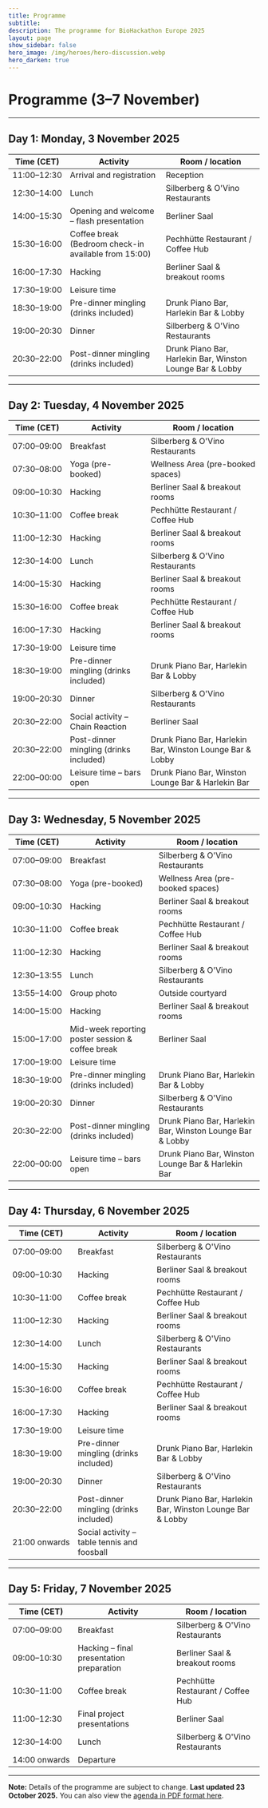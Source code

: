 ```yaml
---
title: Programme
subtitle:
description: The programme for BioHackathon Europe 2025
layout: page
show_sidebar: false
hero_image: /img/heroes/hero-discussion.webp
hero_darken: true
---
```


# Programme (3–7 November)


<!-- Keep times on one line -->
<style>
  .programme-table th:first-child,
  .programme-table td:first-child { white-space: nowrap; }
</style>

---

<h2>Day 1: Monday, 3 November 2025</h2>
<table class="programme-table">
  <thead><tr><th>Time (CET)</th><th>Activity</th><th>Room / location</th></tr></thead>
  <tbody>
    <tr><td>11:00–12:30</td><td>Arrival and registration</td><td>Reception</td></tr>
    <tr><td>12:30–14:00</td><td>Lunch</td><td>Silberberg &amp; O'Vino Restaurants</td></tr>
    <tr><td>14:00–15:30</td><td>Opening and welcome – flash presentation</td><td>Berliner Saal</td></tr>
    <tr><td>15:30–16:00</td><td>Coffee break (Bedroom check-in available from 15:00)</td><td>Pechhütte Restaurant / Coffee Hub</td></tr>
    <tr><td>16:00–17:30</td><td>Hacking</td><td>Berliner Saal &amp; breakout rooms</td></tr>
    <tr><td>17:30–19:00</td><td>Leisure time</td><td></td></tr>
    <tr><td>18:30–19:00</td><td>Pre-dinner mingling (drinks included)</td><td>Drunk Piano Bar, Harlekin Bar &amp; Lobby</td></tr>
    <tr><td>19:00–20:30</td><td>Dinner</td><td>Silberberg &amp; O'Vino Restaurants</td></tr>
    <tr><td>20:30–22:00</td><td>Post-dinner mingling (drinks included)</td><td>Drunk Piano Bar, Harlekin Bar, Winston Lounge Bar &amp; Lobby</td></tr>
  </tbody>
</table>

---

<h2>Day 2: Tuesday, 4 November 2025</h2>
<table class="programme-table">
  <thead><tr><th>Time (CET)</th><th>Activity</th><th>Room / location</th></tr></thead>
  <tbody>
    <tr><td>07:00–09:00</td><td>Breakfast</td><td>Silberberg &amp; O'Vino Restaurants</td></tr>
    <tr><td>07:30–08:00</td><td>Yoga (pre-booked)</td><td>Wellness Area (pre-booked spaces)</td></tr>
    <tr><td>09:00–10:30</td><td>Hacking</td><td>Berliner Saal &amp; breakout rooms</td></tr>
    <tr><td>10:30–11:00</td><td>Coffee break</td><td>Pechhütte Restaurant / Coffee Hub</td></tr>
    <tr><td>11:00–12:30</td><td>Hacking</td><td>Berliner Saal &amp; breakout rooms</td></tr>
    <tr><td>12:30–14:00</td><td>Lunch</td><td>Silberberg &amp; O'Vino Restaurants</td></tr>
    <tr><td>14:00–15:30</td><td>Hacking</td><td>Berliner Saal &amp; breakout rooms</td></tr>
    <tr><td>15:30–16:00</td><td>Coffee break</td><td>Pechhütte Restaurant / Coffee Hub</td></tr>
    <tr><td>16:00–17:30</td><td>Hacking</td><td>Berliner Saal &amp; breakout rooms</td></tr>
    <tr><td>17:30–19:00</td><td>Leisure time</td><td></td></tr>
    <tr><td>18:30–19:00</td><td>Pre-dinner mingling (drinks included)</td><td>Drunk Piano Bar, Harlekin Bar &amp; Lobby</td></tr>
    <tr><td>19:00–20:30</td><td>Dinner</td><td>Silberberg &amp; O'Vino Restaurants</td></tr>
    <tr><td>20:30–22:00</td><td>Social activity – Chain Reaction</td><td>Berliner Saal</td></tr>
    <tr><td>20:30–22:00</td><td>Post-dinner mingling (drinks included)</td><td>Drunk Piano Bar, Harlekin Bar, Winston Lounge Bar &amp; Lobby</td></tr>
    <tr><td>22:00–00:00</td><td>Leisure time – bars open</td><td>Drunk Piano Bar, Winston Lounge Bar &amp; Harlekin Bar</td></tr>
  </tbody>
</table>

---

<h2>Day 3: Wednesday, 5 November 2025</h2>
<table class="programme-table">
  <thead><tr><th>Time (CET)</th><th>Activity</th><th>Room / location</th></tr></thead>
  <tbody>
    <tr><td>07:00–09:00</td><td>Breakfast</td><td>Silberberg &amp; O'Vino Restaurants</td></tr>
    <tr><td>07:30–08:00</td><td>Yoga (pre-booked)</td><td>Wellness Area (pre-booked spaces)</td></tr>
    <tr><td>09:00–10:30</td><td>Hacking</td><td>Berliner Saal &amp; breakout rooms</td></tr>
    <tr><td>10:30–11:00</td><td>Coffee break</td><td>Pechhütte Restaurant / Coffee Hub</td></tr>
    <tr><td>11:00–12:30</td><td>Hacking</td><td>Berliner Saal &amp; breakout rooms</td></tr>
    <tr><td>12:30–13:55</td><td>Lunch</td><td>Silberberg &amp; O'Vino Restaurants</td></tr>
    <tr><td>13:55–14:00</td><td>Group photo</td><td>Outside courtyard</td></tr>
    <tr><td>14:00–15:00</td><td>Hacking</td><td>Berliner Saal &amp; breakout rooms</td></tr>
    <tr><td>15:00–17:00</td><td>Mid-week reporting poster session &amp; coffee break</td><td>Berliner Saal</td></tr>
    <tr><td>17:00–19:00</td><td>Leisure time</td><td></td></tr>
    <tr><td>18:30–19:00</td><td>Pre-dinner mingling (drinks included)</td><td>Drunk Piano Bar, Harlekin Bar &amp; Lobby</td></tr>
    <tr><td>19:00–20:30</td><td>Dinner</td><td>Silberberg &amp; O'Vino Restaurants</td></tr>
    <tr><td>20:30–22:00</td><td>Post-dinner mingling (drinks included)</td><td>Drunk Piano Bar, Harlekin Bar, Winston Lounge Bar &amp; Lobby</td></tr>
    <tr><td>22:00–00:00</td><td>Leisure time – bars open</td><td>Drunk Piano Bar, Winston Lounge Bar &amp; Harlekin Bar</td></tr>
  </tbody>
</table>

---

<h2>Day 4: Thursday, 6 November 2025</h2>
<table class="programme-table">
  <thead><tr><th>Time (CET)</th><th>Activity</th><th>Room / location</th></tr></thead>
  <tbody>
    <tr><td>07:00–09:00</td><td>Breakfast</td><td>Silberberg &amp; O'Vino Restaurants</td></tr>
    <tr><td>09:00–10:30</td><td>Hacking</td><td>Berliner Saal &amp; breakout rooms</td></tr>
    <tr><td>10:30–11:00</td><td>Coffee break</td><td>Pechhütte Restaurant / Coffee Hub</td></tr>
    <tr><td>11:00–12:30</td><td>Hacking</td><td>Berliner Saal &amp; breakout rooms</td></tr>
    <tr><td>12:30–14:00</td><td>Lunch</td><td>Silberberg &amp; O'Vino Restaurants</td></tr>
    <tr><td>14:00–15:30</td><td>Hacking</td><td>Berliner Saal &amp; breakout rooms</td></tr>
    <tr><td>15:30–16:00</td><td>Coffee break</td><td>Pechhütte Restaurant / Coffee Hub</td></tr>
    <tr><td>16:00–17:30</td><td>Hacking</td><td>Berliner Saal &amp; breakout rooms</td></tr>
    <tr><td>17:30–19:00</td><td>Leisure time</td><td></td></tr>
    <tr><td>18:30–19:00</td><td>Pre-dinner mingling (drinks included)</td><td>Drunk Piano Bar, Harlekin Bar &amp; Lobby</td></tr>
    <tr><td>19:00–20:30</td><td>Dinner</td><td>Silberberg &amp; O'Vino Restaurants</td></tr>
    <tr><td>20:30–22:00</td><td>Post-dinner mingling (drinks included)</td><td>Drunk Piano Bar, Harlekin Bar, Winston Lounge Bar &amp; Lobby</td></tr>
    <tr><td>21:00 onwards</td><td>Social activity – table tennis and foosball</td><td></td></tr>
  </tbody>
</table>

---

<h2>Day 5: Friday, 7 November 2025</h2>
<table class="programme-table">
  <thead><tr><th>Time (CET)</th><th>Activity</th><th>Room / location</th></tr></thead>
  <tbody>
    <tr><td>07:00–09:00</td><td>Breakfast</td><td>Silberberg &amp; O'Vino Restaurants</td></tr>
    <tr><td>09:00–10:30</td><td>Hacking – final presentation preparation</td><td>Berliner Saal &amp; breakout rooms</td></tr>
    <tr><td>10:30–11:00</td><td>Coffee break</td><td>Pechhütte Restaurant / Coffee Hub</td></tr>
    <tr><td>11:00–12:30</td><td>Final project presentations</td><td>Berliner Saal</td></tr>
    <tr><td>12:30–14:00</td><td>Lunch</td><td>Silberberg &amp; O'Vino Restaurants</td></tr>
    <tr><td>14:00 onwards</td><td>Departure</td><td></td></tr>
  </tbody>
</table>

---

**Note:** Details of the programme are subject to change. **Last updated 23 October 2025.** You can also view the <a href="/pdf/BH25%20programme_updated.pdf">agenda in PDF format here</a>.
